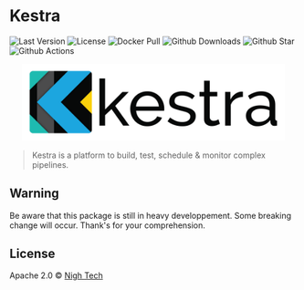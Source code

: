 # Kestra
![Last Version](https://img.shields.io/github/tag-pre/kestra-io/kestra.svg)
![License](https://img.shields.io/github/license/kestra-io/kestra)
![Docker Pull](https://img.shields.io/docker/pulls/kestra/kestra.svg)
![Github Downloads](https://img.shields.io/github/downloads/kestra-io/kestra/total)
![Github Star](https://img.shields.io/github/stars/kestra-io/kestra.svg)
![Github Actions](https://github.com/kestra-io/kestra/workflows/Main/badge.svg?branch=master)


<p align="center">
  <img width="460" src="ui/src/assets/logo.svg"  alt="Kestra workflow orchestrator" />
</p>

> Kestra is a platform to build, test, schedule & monitor complex pipelines.

## Warning
Be aware that this package is still in heavy developpement.
Some breaking change will occur. Thank's for your comprehension.

## License
Apache 2.0 © [Nigh Tech](https://nigh.tech)
